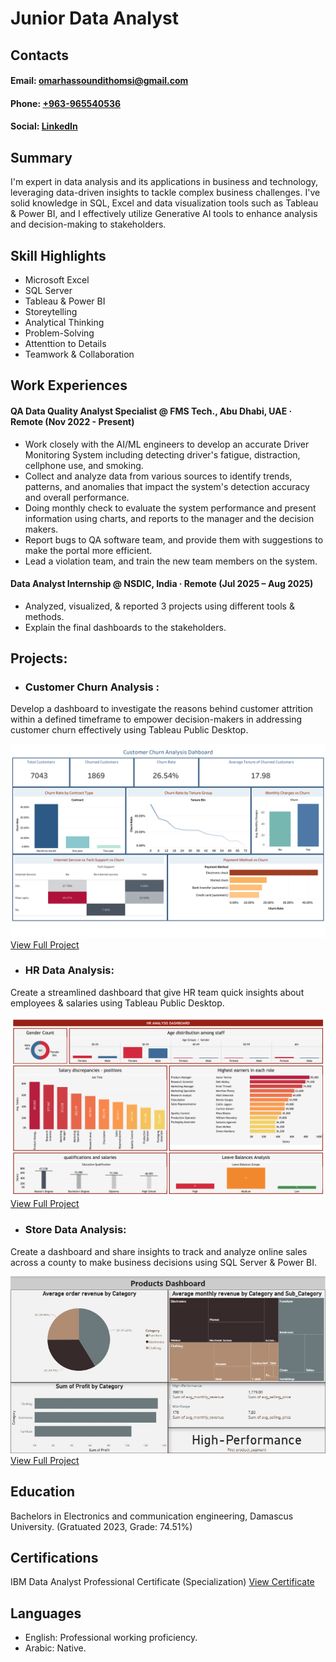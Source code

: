 # Junior Data Analyst

## Contacts
#### Email: [omarhassoundithomsi@gmail.com](omarhassoundithomsi@gmail.com)
#### Phone: [+963-965540536](https://wa.me/963965540536)
#### Social: [LinkedIn](https://www.linkedin.com/in/omar-hassoun-dit-homsi-09bb22207/)

## Summary
I'm expert in data analysis and its applications in business and technology, leveraging data-driven insights to tackle complex business challenges.
I've solid knowledge in SQL, Excel and data visualization tools such as Tableau & Power BI, and I effectively utilize Generative AI tools to enhance analysis and decision-making to stakeholders.

## Skill Highlights
- Microsoft Excel 
- SQL Server
- Tableau & Power BI 
- Storeytelling 
- Analytical Thinking 
- Problem-Solving
- Attenttion to Details
- Teamwork & Collaboration 

## Work Experiences 
#### QA Data Quality Analyst Specialist @ FMS Tech., Abu Dhabi, UAE · Remote (Nov 2022 - Present)
- Work closely with the AI/ML engineers to develop an accurate Driver 
  Monitoring System including detecting driver's fatigue, distraction, cellphone use, and smoking.
- Collect and analyze data from various sources to identify trends, patterns, and anomalies that impact the system's detection accuracy and overall performance.
- Doing monthly check to evaluate the system performance and present information using charts, and reports to the manager and the decision makers.
- Report bugs to QA software team, and provide them with suggestions to make the portal more efficient.
- Lead a violation team, and train the new team members on the system.

#### Data Analyst Internship @ NSDIC, India · Remote (Jul 2025 – Aug 2025)
- Analyzed, visualized, & reported 3 projects using different tools & methods.
- Explain the final dashboards to the stakeholders.

## Projects:

- ### Customer Churn Analysis :
Develop a dashboard to investigate the reasons behind customer attrition within a defined timeframe to empower decision-makers in addressing customer churn effectively using Tableau Public Desktop.

![EEG Band Discovery](Customer-Churn-Analysis-Dashboard.jpg)
[View Full Project](https://public.tableau.com/app/profile/omar.hassoun.dit.homsi/viz/ChurnAnalysis_17547512671070/CustomerChurnAnalysisDashboard)

- ### HR Data Analysis:
Create a streamlined dashboard that give HR team quick insights about employees & salaries using Tableau Public Desktop.

![EEG Band Discovery](HR-Data-Analysis-Dashboard.jpg)
[View Full Project](https://public.tableau.com/app/profile/omar.hassoun.dit.homsi/viz/HRDataAnalysis_17540524077600/HRSummary)

- ###	Store Data Analysis:
Create a dashboard and share insights to track and analyze online sales across a county to make business decisions using SQL Server & Power BI.

![EEG Band Discovery](Products-Dashboard.jpg)
[View Full Project](https://github.com/OmarHassounDitHomsi/Store-Data-Analysis)

## Education
Bachelors in Electronics and communication engineering, Damascus University. 
(Gratuated 2023, Grade: 74.51%)

## Certifications 
IBM Data Analyst Professional Certificate (Specialization) 
[View Certificate](https://www.coursera.org/account/accomplishments/specialization/4FO4PPVC6AR0)

## Languages
- English: Professional working proficiency.
- Arabic: Native. 
